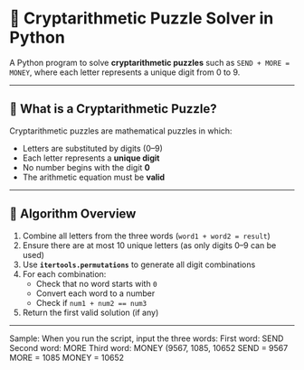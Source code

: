# 🔢 Cryptarithmetic Puzzle Solver in Python

A Python program to solve **cryptarithmetic puzzles** such as `SEND + MORE = MONEY`, where each letter represents a unique digit from 0 to 9.

---

## 🧩 What is a Cryptarithmetic Puzzle?

Cryptarithmetic puzzles are mathematical puzzles in which:
- Letters are substituted by digits (0–9)
- Each letter represents a **unique digit**
- No number begins with the digit **0**
- The arithmetic equation must be **valid**

---

## 🧠 Algorithm Overview

1. Combine all letters from the three words (`word1 + word2 = result`)
2. Ensure there are at most 10 unique letters (as only digits 0–9 can be used)
3. Use **`itertools.permutations`** to generate all digit combinations
4. For each combination:
   - Check that no word starts with `0`
   - Convert each word to a number
   - Check if `num1 + num2 == num3`
5. Return the first valid solution (if any)

---
Sample:
When you run the script, input the three words:
First word: SEND
Second word: MORE
Third word: MONEY
(9567, 1085, 10652
SEND = 9567
MORE = 1085
MONEY = 10652
